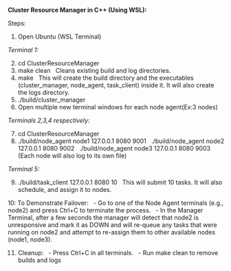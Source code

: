 **Cluster Resource Manager in C++ (Using WSL):**

Steps:

1. Open Ubuntu (WSL Terminal)

*Terminal 1:*

2. cd ClusterResourceManager
3. make clean
&nbsp;	Cleans existing build and log directories.
4. make
&nbsp;	This will create the build directory and the executables (cluster\_manager, node\_agent, task\_client) inside it. It will also create the logs directory.
5. ./build/cluster\_manager
6. Open multiple new terminal windows for each node agent(Ex:3 nodes)


*Terminals 2,3,4 respectively:*

7. cd ClusterResourceManager
8. ./build/node\_agent node1 127.0.0.1 8080 9001
&nbsp;  ./build/node\_agent node2 127.0.0.1 8080 9002
&nbsp;  ./build/node\_agent node3 127.0.0.1 8080 9003
(Each node will also log to its own file)


*Terminal 5:*

9. ./build/task\_client 127.0.0.1 8080 10
&nbsp;	This will submit 10 tasks. It will also schedule, and assign it to nodes.

10: To Demonstrate Failover: 
&nbsp;	- Go to one of the Node Agent terminals (e.g., node2) and press Ctrl+C to terminate the process.
&nbsp;	- In the Manager Terminal, after a few seconds the manager will detect that node2 is unresponsive and mark it as DOWN and will re-queue any tasks that were running on node2 and 	  attempt to re-assign them to other available nodes (node1, node3).

11. Cleanup:
&nbsp;	- Press Ctrl+C in all terminals.
&nbsp;	- Run make clean to remove builds and logs


